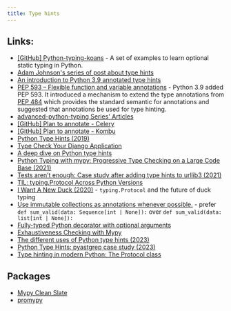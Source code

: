 ```yaml
---
title: Type hints
---
```


## Links:

- [[GitHub] Python-typing-koans](https://github.com/kracekumar/python-typing-koans/) - A set of examples to learn optional static typing in Python.
- [Adam Johnson's series of post about type hints](https://adamj.eu/tech/tag/mypy/)
- [An introduction to Python 3.9 annotated type hints](https://florian-dahlitz.de/articles/leverage-the-full-potential-of-type-hints)
- [PEP 593 – Flexible function and variable annotations](https://peps.python.org/pep-0593/) - 
Python 3.9 added PEP 593. It introduced a mechanism to extend the type annotations 
from [PEP 484](https://peps.python.org/pep-0484/) which provides the standard semantic for annotations and suggested that annotations be used for type hinting.
- [advanced-python-typing Series' Articles](https://dev.to/sobolevn/series/364)
- [[GitHub] Plan to annotate - Celery](https://github.com/celery/celery/issues/7394)
- [[GitHub] Plan to annotate - Kombu](https://github.com/celery/kombu/issues/1511)
- [Python Type Hints (2019)](https://www.kuniga.me/blog/2019/12/26/python-type-hints)
- [Type Check Your Django Application](https://kracekumar.com/post/type_check_your_django_app/)
- [A deep dive on Python type hints](https://vickiboykis.com/2019/07/08/a-deep-dive-on-python-type-hints/)
- [Python Typing with mypy: Progressive Type Checking on a Large Code Base (2021)](https://medium.com/alan/python-typing-with-mypy-progressive-type-checking-on-a-large-code-base-74e13356bd3a)
- [Tests aren’t enough: Case study after adding type hints to urllib3 (2021)](https://sethmlarson.dev/blog/tests-arent-enough-case-study-after-adding-types-to-urllib3)
- [TIL: typing.Protocol Across Python Versions](https://hynek.me/til/typing-protocol/)
- [I Want A New Duck (2020)](https://glyph.twistedmatrix.com/2020/07/new-duck.html) - `typing.Protocol` and the future of duck typing
- [Use immutable collections as annotations whenever possible.](https://twitter.com/raymondh/status/1566569890600943616) - prefer `def sum_valid(data: Sequence[int | None]):` over `def sum_valid(data: list[int | None]):`
- [Fully-typed Python decorator with optional arguments](https://lemonfold.io/posts/2022/dbc/typed_decorator/)
- [Exhaustiveness Checking with Mypy](https://hakibenita.com/python-mypy-exhaustive-checking)
- [The different uses of Python type hints (2023)](https://lukeplant.me.uk/blog/posts/the-different-uses-of-python-type-hints/)
- [Python Type Hints: pyastgrep case study (2023)](https://lukeplant.me.uk/blog/posts/python-type-hints-pyastgrep-case-study/)
- [Type hinting in modern Python: The Protocol class](https://codebeez.nl/blogs/type-hinting-in-modern-python-the-protocol-class/)

## Packages

- [Mypy Clean Slate](https://github.com/geo7/mypy_clean_slate)
- [promypy](https://github.com/Kludex/promypy)
